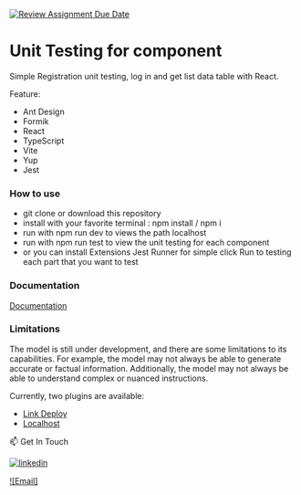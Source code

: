 [![Review Assignment Due Date](https://classroom.github.com/assets/deadline-readme-button-24ddc0f5d75046c5622901739e7c5dd533143b0c8e959d652212380cedb1ea36.svg)](https://classroom.github.com/a/5a0AhCIR)



# Unit Testing for component   

Simple Registration unit testing, log in and get list data table with React.

Feature:
 - Ant Design
 - Formik
 - React
 - TypeScript
 - Vite
 - Yup
 - Jest


### How to use

- git clone or download this repository
- install with your favorite terminal : npm install / npm i
- run with npm run dev to views the path localhost
- run with npm run test to view the unit testing for each component
- or you can install Extensions Jest Runner for simple click Run to testing each part that you want to test 


### Documentation
[Documentation](../../contoh%20unit%20testing%20Home%20Page.png)

### Limitations

The model is still under development, and there are some limitations to its capabilities. For example, the model may not always be able to generate accurate or factual information. Additionally, the model may not always be able to understand complex or nuanced instructions.


Currently, two plugins are available:

- [Link Deploy](https://main--beamish-kataifi-14cd0c.netlify.app/) 
- [Localhost](http://localhost:5173/)



📫 Get In Touch

[![linkedin](https://img.shields.io/badge/linkedin-0A66C2?style=for-the-badge&logo=linkedin&logoColor=white)](https://www.linkedin.com/in/kartika-nurkhaidah-9166001b1/)

[![Email]<img src="https://3dd7cdf0d5c9fc1828f0dfcac8ef2e9c057902be/assets/gmail-icon.svg" width="15px" background-color="none">](mailto:kartika.nurkhaidah@gmail.com) 